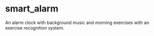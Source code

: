 # smart_alarm
An alarm clock with background music and morning exercises with an exercise recognition system.
